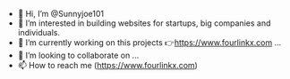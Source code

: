 - 👋 Hi, I’m @Sunnyjoe101
- 👀 I’m interested in building websites for startups, big companies and individuals.
- 🌱 I’m currently working on this projects 👉https://www.fourlinkx.com ...
- 💞️ I’m looking to collaborate on ...
- 📫 How to reach me (https://www.fourlinkx.com)

<!---
Sunnyjoe101/Sunnyjoe101 is a ✨ special ✨ repository because its `README.md` (this file) appears on your GitHub profile.
You can click the Preview link to take a look at your changes.
--->
